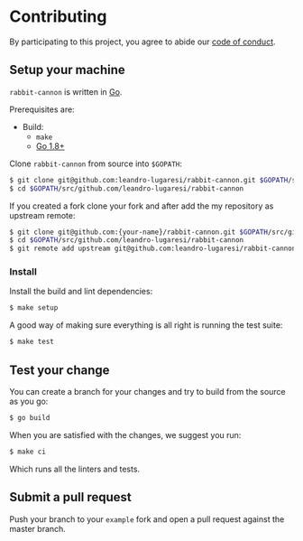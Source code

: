 # Contributing

By participating to this project, you agree to abide our [code of
conduct](/CODE_OF_CONDUCT.md).

## Setup your machine

`rabbit-cannon` is written in [Go](https://golang.org/).

Prerequisites are:

* Build:
  * `make`
  * [Go 1.8+](http://golang.org/doc/install)

Clone `rabbit-cannon` from source into `$GOPATH`:

```sh
$ git clone git@github.com:leandro-lugaresi/rabbit-cannon.git $GOPATH/src/github.com/leandro-lugaresi/rabbit-cannon
$ cd $GOPATH/src/github.com/leandro-lugaresi/rabbit-cannon
```

If you created a fork clone your fork and after add the my repository as upstream remote:

```sh
$ git clone git@github.com:{your-name}/rabbit-cannon.git $GOPATH/src/github.com/leandro-lugaresi/rabbit-cannon
$ cd $GOPATH/src/github.com/leandro-lugaresi/rabbit-cannon
$ git remote add upstream git@github.com:leandro-lugaresi/rabbit-cannon.git
```

### Install

Install the build and lint dependencies:

``` sh
$ make setup
```

A good way of making sure everything is all right is running the test suite:

``` sh
$ make test
```

## Test your change

You can create a branch for your changes and try to build from the source as you go:

``` sh
$ go build
```

When you are satisfied with the changes, we suggest you run:

``` sh
$ make ci
```

Which runs all the linters and tests.

## Submit a pull request

Push your branch to your `example` fork and open a pull request against the
master branch.
